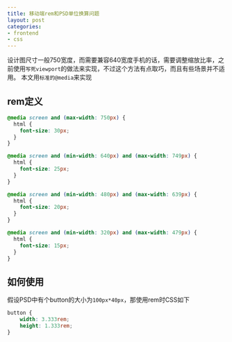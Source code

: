```yaml
---
title: 移动端rem和PSD单位换算问题
layout: post
categories:
- frontend
- css
---
```


设计图尺寸一般750宽度，而需要兼容640宽度手机的话，需要调整缩放比率，之前使用`写死viewport`的做法来实现，不过这个方法有点取巧，而且有些场景并不适用。
本文用`标准的@media`来实现

## rem定义
```css
@media screen and (max-width: 750px) {
  html {
    font-size: 30px;
  }
}

@media screen and (min-width: 640px) and (max-width: 749px) {
  html {
    font-size: 25px;
  }
}

@media screen and (min-width: 480px) and (max-width: 639px) {
  html {
    font-size: 20px;
  }
}

@media screen and (min-width: 320px) and (max-width: 479px) {
  html {
    font-size: 15px;
  }
}
```

## 如何使用
假设PSD中有个button的大小为`100px*40px`，那使用rem时CSS如下
```css
button {
    width: 3.333rem;
    height: 1.333rem;
}
```
